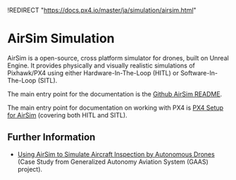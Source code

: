 !REDIRECT "https://docs.px4.io/master/ja/simulation/airsim.html"

# AirSim Simulation

AirSim is a open-source, cross platform simulator for drones, built on Unreal Engine. It provides physically and visually realistic simulations of Pixhawk/PX4 using either Hardware-In-The-Loop \(HITL\) or Software-In-The-Loop \(SITL\).

The main entry point for the documentation is the [Github AirSim README](https://github.com/Microsoft/AirSim/blob/master/README.md).

The main entry point for documentation on working with PX4 is [PX4 Setup for AirSim](https://github.com/Microsoft/AirSim/blob/master/docs/px4_setup.md) (covering both HITL and SITL).

## Further Information

* [Using AirSim to Simulate Aircraft Inspection by Autonomous Drones](https://github.com/generalized-intelligence/GAAS/tree/master/demo/case_study_1?fbclid=IwAR2JO0LPesA5z313sA2QGm1t01bb4wn0Xpz_JkD7Z1s3nombJWHyTZdLuMA) (Case Study from Generalized Autonomy Aviation System (GAAS) project).